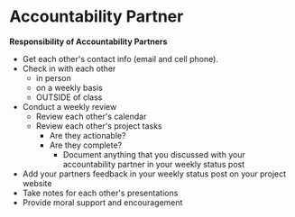 # Accountability Partner

**Responsibility of Accountability Partners**

* Get each other's contact info \(email and cell phone\).
* Check in with each other 
  * in person 
  * on a weekly basis 
  * OUTSIDE of class
* Conduct a weekly review
  * Review each other's calendar
  * Review each other's project tasks
    * Are they actionable?
    * Are they complete?
      * Document anything that you discussed with your accountability partner in your weekly status post
* Add your partners feedback in your weekly status post on your project website
* Take notes for each other's presentations
* Provide moral support and encouragement
